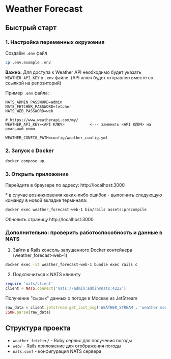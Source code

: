# Weather Forecast

## Быстрый старт

### 1. Настройка переменных окружения
Создаём `.env` файл
```bash
cp .env.example .env
```

**Важно:** Для доступа к Weather API необходимо будет указать `WEATHER_API_KEY` в `.env` файле. (API ключ будет отправлен вместе со ссылкой на репозиторий)

Пример `.env` файла:
```
NATS_ADMIN_PASSWORD=admin
NATS_FETCHER_PASSWORD=fetcher
NATS_WEB_PASSWORD=web

# https://www.weatherapi.com/my/
WEATHER_API_KEY=<API КЛЮЧ>           <--- заменить <API КЛЮЧ> на реальный ключ

WEATHER_CONFIG_PATH=config/weather_config.yml
```


### 2. Запуск с Docker
```bash
docker compose up
```

### 3. Открыть приложение
Перейдите в браузере по адресу: http://localhost:3000

\* в случае возникновения каких-либо ошибок - выполнить следующую команду в новой вкладке терминала:
```bash
docker exec weather_forecast-web-1 bin/rails assets:precompile
```

Обновить страницу http://localhost:3000

### Дополнительно: проверить работоспособность и данные в NATS
1. Зайти в Rails консоль запущенного Docker контейнера (weather_forecast-web-1)
```bash
docker exec -it weather_forecast-web-1 bundle exec rails c
```
2. Подключиться к NATS клиенту
```ruby
require 'nats/client'
client = NATS.connect('nats://admin:admin@nats:4222')
```

Получение "сырых" данных о погоде в Москве из JetStream
```ruby
raw_data = client.jetstream.get_last_msg('WEATHER_STREAM', 'weather.moscow').data
JSON.parse(raw_data)
```


## Структура проекта
- `weather_fetcher/` - Ruby сервис для получения погоды
- `web/` - Rails приложение для отображения погоды
- `nats.conf` - конфигурация NATS сервера









